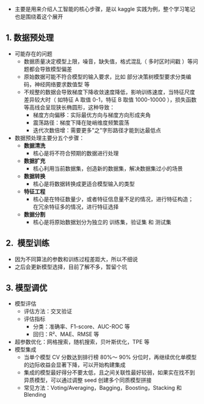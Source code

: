 - 主要是用来介绍人工智能的核心步骤，是以 kaggle 实践为例，整个学习笔记也是围绕着这个展开

## 1. 数据预处理

- 可能存在的问题
  - 数据质量决定模型上限，噪音，缺失值，格式混乱（ 多时区时间戳 ）等问题都会导致模型偏差
  - 原始数据可能不符合模型的输入要求，比如 部分决策树模型要求分类编码，神经网络要求数值型 等
  - 不规整的数据会导致梯度下降收敛速度降低，影响训练速度，当特征尺度差异较大时（ 如特征 A 取值 0-1，特征 B 取值 1000-10000 ），损失函数等高线会呈现狭长椭圆形，这种导致：
    - 梯度方向偏移：实际最优方向与梯度方向形成夹角
    - 震荡路径：梯度下降在陡峭维度频繁震荡
    - 迭代次数倍增：需要更多"之"字形路径才能到达最低点
- 数据预处理主要分五个步骤：
  - **数据清洗**
    - 核心是将不符合预期的数据进行处理
  - **数据扩充**
    - 核心利用当前数据集，创造新的数据集，解决数据集过小的场景
  - **数据转换**
    - 核心是将数据转换成更适合模型输入的类型
  - **特征工程**
    - 核心是在特征数量少，或者特征信息量不足的情况，进行特征构造；在冗余特征多的情况，进行特征选择
  - **数据分割**
    - 核心是将原始数据划分为独立的 训练集，验证集 和 测试集

## 2.  模型训练

- 因为不同算法的参数和训练过程差距大，所以不细说
- 之后会更新模型选择，目前了解不多，暂留个坑

## 3. 模型调优

- 模型评估
  - 评估方法：交叉验证
  - 评估指标
    - 分类：准确率、F1-score、AUC-ROC 等
    - 回归：R²、MAE、RMSE 等
- 超参数优化：网格搜索，随机搜索，贝叶斯优化，TPE 等
- 模型集成
  - 当单个模型 CV 分数达到排行榜 80%～ 90% 分位时，再继续优化单模型的边际收益会显著下降，可以开始构建集成
  - 集成的模型最好得分不要太低，且之间关联性最好较弱，如果实在找不到异质模型，可以通过调整 seed 创建多个同质模型拼接
  - 常见方法：Voting/Averaging，Bagging，Boosting，Stacking 和 Blending
